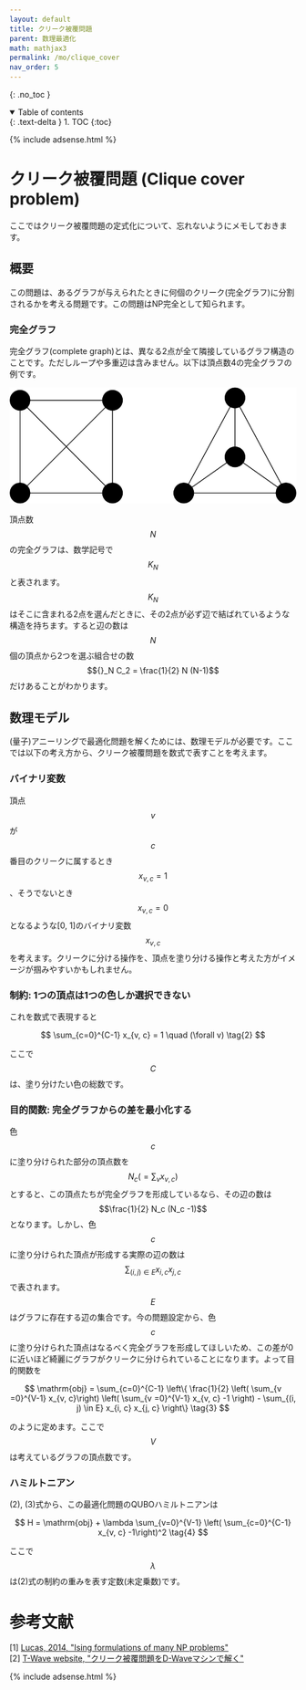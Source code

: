 ```yaml
---
layout: default
title: クリーク被覆問題
parent: 数理最適化
math: mathjax3
permalink: /mo/clique_cover
nav_order: 5
---
```


{: .no_toc }

<details open markdown="block">
  <summary>
    Table of contents
  </summary>
  {: .text-delta }
1. TOC
{:toc}
</details>

{% include adsense.html %}

# クリーク被覆問題 (Clique cover problem)

ここではクリーク被覆問題の定式化について、忘れないようにメモしておきます。

## 概要

この問題は、あるグラフが与えられたときに何個のクリーク(完全グラフ)に分割されるかを考える問題です。この問題はNP完全として知られます。

### 完全グラフ

完全グラフ(complete graph)とは、異なる2点が全て隣接しているグラフ構造のことです。ただしループや多重辺は含みません。以下は頂点数4の完全グラフの例です。

![](/assets/images/mo/clique_cover_01.png)

頂点数$$N$$の完全グラフは、数学記号で$$K_N$$と表されます。  
$$K_N$$はそこに含まれる2点を選んだときに、その2点が必ず辺で結ばれているような構造を持ちます。すると辺の数は$$N$$個の頂点から2つを選ぶ組合せの数$${}_N C_2 = \frac{1}{2} N (N-1)$$だけあることがわかります。

## 数理モデル

(量子)アニーリングで最適化問題を解くためには、数理モデルが必要です。ここでは以下の考え方から、クリーク被覆問題を数式で表すことを考えます。

### バイナリ変数

頂点$$v$$が$$c$$番目のクリークに属するとき$$x_{v, c} = 1$$、そうでないとき$$x_{v, c}=0$$となるような[0, 1]のバイナリ変数$$x_{v, c}$$を考えます。クリークに分ける操作を、頂点を塗り分ける操作と考えた方がイメージが掴みやすいかもしれません。

### 制約: 1つの頂点は1つの色しか選択できない

これを数式で表現すると

$$
\sum_{c=0}^{C-1} x_{v, c} = 1 \quad (\forall v) \tag{2}
$$

ここで$$C$$は、塗り分けたい色の総数です。

### 目的関数: 完全グラフからの差を最小化する

色$$c$$に塗り分けられた部分の頂点数を$$N_c(=\sum_{v} x_{v, c})$$とすると、この頂点たちが完全グラフを形成しているなら、その辺の数は$$\frac{1}{2} N_c (N_c -1)$$となります。しかし、色$$c$$に塗り分けられた頂点が形成する実際の辺の数は$$\sum_{(i, j) \in E} x_{i, c} x_{j, c}$$で表されます。$$E$$はグラフに存在する辺の集合です。今の問題設定から、色$$c$$に塗り分けられた頂点はなるべく完全グラフを形成してほしいため、この差が0に近いほど綺麗にグラフがクリークに分けられていることになります。よって目的関数を

$$
\mathrm{obj} 
= \sum_{c=0}^{C-1} \left\{ \frac{1}{2} \left( \sum_{v =0}^{V-1} x_{v, c}\right) \left( \sum_{v =0}^{V-1} x_{v, c} -1 \right) - \sum_{(i, j) \in E} x_{i, c} x_{j, c} \right\} \tag{3}
$$

のように定めます。ここで$$V$$は考えているグラフの頂点数です。

### ハミルトニアン

(2), (3)式から、この最適化問題のQUBOハミルトニアンは

$$
H 
= \mathrm{obj} + \lambda \sum_{v=0}^{V-1} \left( \sum_{c=0}^{C-1} x_{v, c} -1\right)^2 \tag{4}
$$

ここで$$\lambda$$は(2)式の制約の重みを表す定数(未定乗数)です。

# 参考文献

[1] [Lucas, 2014, "Ising formulations of many NP problems"](https://www.frontiersin.org/articles/10.3389/fphy.2014.00005/full)  
[2] [T-Wave website, "クリーク被覆問題をD-Waveマシンで解く"](https://qard.is.tohoku.ac.jp/T-Wave/?p=434)  

{% include adsense.html %}

